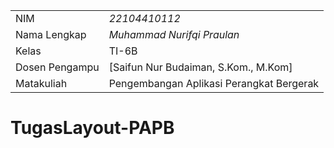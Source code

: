 
|  |  |
|--|--|
| NIM | *22104410112* |
| Nama Lengkap | *Muhammad Nurifqi Praulan* |
| Kelas | TI-6B |
| Dosen Pengampu | [Saifun Nur Budaiman, S.Kom., M.Kom] |
| Matakuliah | Pengembangan Aplikasi Perangkat Bergerak |

# TugasLayout-PAPB 
